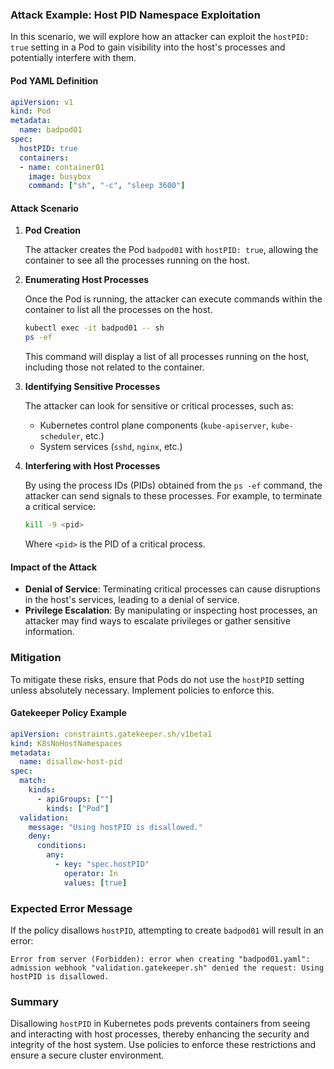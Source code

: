 ### Attack Example: Host PID Namespace Exploitation

In this scenario, we will explore how an attacker can exploit the `hostPID: true` setting in a Pod to gain visibility into the host's processes and potentially interfere with them.

#### Pod YAML Definition

```yaml
apiVersion: v1
kind: Pod
metadata:
  name: badpod01
spec:
  hostPID: true
  containers:
  - name: container01
    image: busybox
    command: ["sh", "-c", "sleep 3600"]
```

#### Attack Scenario

1. **Pod Creation**

   The attacker creates the Pod `badpod01` with `hostPID: true`, allowing the container to see all the processes running on the host.

2. **Enumerating Host Processes**

   Once the Pod is running, the attacker can execute commands within the container to list all the processes on the host.

   ```sh
   kubectl exec -it badpod01 -- sh
   ps -ef
   ```

   This command will display a list of all processes running on the host, including those not related to the container.

3. **Identifying Sensitive Processes**

   The attacker can look for sensitive or critical processes, such as:
   - Kubernetes control plane components (`kube-apiserver`, `kube-scheduler`, etc.)
   - System services (`sshd`, `nginx`, etc.)

4. **Interfering with Host Processes**

   By using the process IDs (PIDs) obtained from the `ps -ef` command, the attacker can send signals to these processes. For example, to terminate a critical service:

   ```sh
   kill -9 <pid>
   ```

   Where `<pid>` is the PID of a critical process.

#### Impact of the Attack

- **Denial of Service**: Terminating critical processes can cause disruptions in the host's services, leading to a denial of service.
- **Privilege Escalation**: By manipulating or inspecting host processes, an attacker may find ways to escalate privileges or gather sensitive information.

### Mitigation

To mitigate these risks, ensure that Pods do not use the `hostPID` setting unless absolutely necessary. Implement policies to enforce this.

#### Gatekeeper Policy Example

```yaml
apiVersion: constraints.gatekeeper.sh/v1beta1
kind: K8sNoHostNamespaces
metadata:
  name: disallow-host-pid
spec:
  match:
    kinds:
      - apiGroups: [""]
        kinds: ["Pod"]
  validation:
    message: "Using hostPID is disallowed."
    deny:
      conditions:
        any:
          - key: "spec.hostPID"
            operator: In
            values: [true]
```

### Expected Error Message

If the policy disallows `hostPID`, attempting to create `badpod01` will result in an error:

```
Error from server (Forbidden): error when creating "badpod01.yaml": admission webhook "validation.gatekeeper.sh" denied the request: Using hostPID is disallowed.
```

### Summary

Disallowing `hostPID` in Kubernetes pods prevents containers from seeing and interacting with host processes, thereby enhancing the security and integrity of the host system. Use policies to enforce these restrictions and ensure a secure cluster environment.
